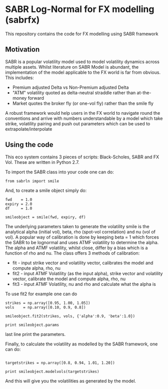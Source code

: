 # SABR Log-Normal for FX modelling (sabrfx)

This repository contains the code for FX modelling using SABR framework

## Motivation

SABR is a popular volatility model used to model volatility dynamics across multiple assets. Whilst literature on SABR Model is abundant, the implementation of the model applicable to the FX world is far from obvious. This includes:

* Premium adjusted Delta vs Non-Premium adjusted Delta
* "ATM" volatility quoted as delta-neutral straddle rather than at-the-money forward
* Market quotes the broker fly (or one-vol fly) rather than the smile fly

A robust framework would help users in the FX world to navigate round the conventions and arrive with numbers understandable by a model which take strike, volatility pairing and push out parameters which can be used to extrapolate/interpolate 

## Using the code

This eco system contains 3 pieces of scripts: Black-Scholes, SABR and FX Vol. These are written in Python 2.7.


To import the SABR class into your code one can do:
```
from sabrln import smile
```

And, to create a smile object simply do:
```
fwd    = 1.0
expiry = 2.0
df     = 1.0

smileobject = smile(fwd, expiry, df)
```

The underlying parameters taken to generate the volatility smile is the analytical alpha (initial vol), beta, rho (spot-vol correlation) and nu (vol of vol). A popular way of calibration is done by keeping beta = 1 which forces the SABR to be lognormal and 
uses ATMF volatility to determine the alpha. The alpha and ATMF volatility, whilst close, differ by a bias which is a function of rho and nu. The class offers 3 methods of calibration:

* fit  - input strike vector and volatility vector, calibrates the model and compute alpha, rho, nu
* fit2 - input ATMF Volatility (as the input alpha), strike vector and volatility vector, calibrate the model and compute alpha, rho, nu
* fit3 - input ATMF Volatility, nu and rho and calculate what the alpha is

To use fit2 for example one can do

```
strikes = np.array([0.95, 1.00, 1.05])
vols    = np.array([0.10, 0.9, 0.8])

smileobject.fit2(strikes, vols, {'alpha':0.9, 'beta':1.0})

print smileobject.params

```
last line print the parameters.

Finally, to calculate the volatility as modelled by the SABR framework, one can do:

```

targetstrikes = np.array([0.8, 0.94, 1.01, 1.20])

print smileobject.modelvols(targetstrikes)

```
And this will give you the volatilities as generated by the model. 
